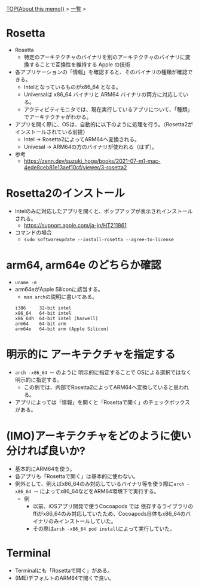 [TOP(About this memo))](../README.md) > [一覧](./README.md) >


# Rosetta
* Rosetta
    * 特定のアーキテクチャのバイナリを別のアーキテクチャのバイナリに変換することで互換性を維持する Apple の技術
* 各アプリケーションの「情報」を確認すると、そのバイナリの種類が確認できる。
    * Intelとなっているものがx86_64 となる。
    * Universalは x86_64 バイナリと ARM64 バイナリの両方に対応している。
    * アクティビティモニタでは、現在実行しているアプリについて、「種類」でアーキテクチャがわかる。
* アプリを開く際に、OSは、自動的に以下のように処理を行う。（Rosetta2がインストールされている前提）
    * Intel -> Rosetta2によってARM64へ変換される。
    * Univesal -> ARM64の方のバイナリが使われる（はず）。
* 参考
    * https://zenn.dev/suzuki_hoge/books/2021-07-m1-mac-4ede8ceb81e13aef10cf/viewer/3-rosetta2

# Rosetta2のインストール
*  Intelのみに対応したアプリを開くと、ポップアップが表示されインストールされる。
    * https://support.apple.com/ja-jp/HT211861
* コマンドの場合
    * `sudo softwareupdate --install-rosetta --agree-to-license`

# arm64, arm64e のどちらか確認
* `uname -m`
* arm64eがApple Siliconに該当する。
    * `man arch`の説明に書いてある。
    ```
    i386     32-bit intel
    x86_64   64-bit intel
    x86_64h  64-bit intel (haswell)
    arm64    64-bit arm
    arm64e   64-bit arm (Apple Silicon)
    ```


# 明示的に アーキテクチャを指定する
* `arch -x86_64 〜` のように 明示的に指定することで OSによる選択ではなく明示的に指定する。
    * この例では、内部でRosetta2によってARM64へ変換していると思われる。
* アプリによっては「情報」を開くと「Rosettaで開く」のチェックボックスがある。

# (IMO)アーキテクチャをどのように使い分ければ良いか?
* 基本的にARM64を使う。
* 各アプリも「Rosettaで開く」は基本的に使わない。
* 例外として、例えばx86_64のみ対応しているバイナリ等を使う際に`arch -x86_64 〜` によってx86_64などをARM64環境下で実行する。
    * 例
        * 以前、iOSアプリ開発で使うCocoapods では 依存するライブラリのffiがx86_64のみ対応していたため、Cocoapods自体もx86_64のバイナリのみインストールしていた。
        * その際は`arch -x86_64 pod install`によって実行していた。

# Terminal 
* Terminalにも「Rosettaで開く」がある。
* (IME)デフォルトのARM64で開くで良い。
